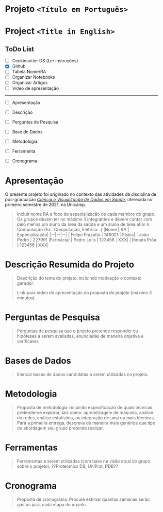 # Projeto `<Título em Português>`
# Project `<Title in English>`

## ToDo List

- [ ] Cookiecutter DS (Ler instruções)
- [x] Github
- [ ] Tabela Nome/RA
- [ ] Organizar Notebooks
- [ ] Organizar Artigos
- [ ] Vídeo de apresentação

---------

- [ ] Apresentação
- [ ] Descrição
- [ ] Perguntas de Pesquisa
- [ ] Base de Dados
- [ ] Metodologia
- [ ] Ferramenta
- [ ] Cronograma


# Apresentação

O presente projeto foi originado no contexto das atividades da disciplina de pós-graduação [*Ciência e Visualização de Dados em Saúde*](https://github.com/datasci4health/home), oferecida no primeiro semestre de 2021, na Unicamp.

> Incluir nome RA e foco de especialização de cada membro do grupo. Os grupos devem ter no máximo 5 integrantes e devem contar com pelo menos um aluno da área da saúde e um aluno de área afim à Computação (Ex.: Computação, Elétrica...)
> |Nome  | RA | Especialização|
> |--|--|--|
> | Felipe Frazatto  | 146001  | Física|
> | João Pedro  | 227991   |Farmácia|
> | Pedro Lelis  | 123456  | XXX|
> | Renata Prôa  | 123456  | XXX|


# Descrição Resumida do Projeto
> Descrição do tema do projeto, incluindo motivação e contexto gerador.
> 
> Link para vídeo de apresentação da proposta do projeto (máximo 3 minutos).

# Perguntas de Pesquisa
> Perguntas de pesquisa que o projeto pretende responder ou hipóteses a serem avaliadas, enunciadas de maneira objetiva e verificável.

# Bases de Dados
> Elencar bases de dados candidatas a serem utilizadas no projeto.

# Metodologia
> Proposta de metodologia incluindo especificação de quais técnicas pretende-se explorar, tais como: aprendizagem de máquina, análise de redes, análise estatística, ou integração de uma ou mais técnicas. Para a primeira entrega, descreva de maneira mais genérica que tipo de abordagem seu grupo pretende realizar.

# Ferramentas
> Ferramentas a serem utilizadas (com base na visão atual do grupo sobre o projeto).
> ??Proteomics DB, UniProt, PDB??

# Cronograma
> Proposta de cronograma. Procure estimar quantas semanas serão gastas para cada etapa do projeto.
